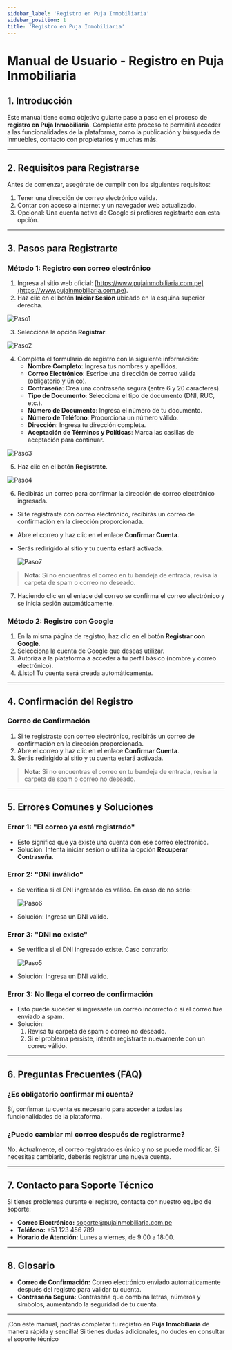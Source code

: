 ```yaml
---
sidebar_label: 'Registro en Puja Inmobiliaria'
sidebar_position: 1
title: 'Registro en Puja Inmobiliaria'
---
```


# Manual de Usuario - **Registro en Puja Inmobiliaria**

## **1. Introducción**
Este manual tiene como objetivo guiarte paso a paso en el proceso de **registro en Puja Inmobiliaria**. Completar este proceso te permitirá acceder a las funcionalidades de la plataforma, como la publicación y búsqueda de inmuebles, contacto con propietarios y muchas más.

---

## **2. Requisitos para Registrarse**
Antes de comenzar, asegúrate de cumplir con los siguientes requisitos:
1. Tener una dirección de correo electrónico válida.
2. Contar con acceso a internet y un navegador web actualizado.
3. Opcional: Una cuenta activa de Google si prefieres registrarte con esta opción.

---

## **3. Pasos para Registrarte**
### **Método 1: Registro con correo electrónico**
1. Ingresa al sitio web oficial: [https://www.pujainmobiliaria.com.pe](https://www.pujainmobiliaria.com.pe).
2. Haz clic en el botón **Iniciar Sesión** ubicado en la esquina superior derecha.

  ![Paso1](../../static/img/manuales/registro-usuario/registro_1.webp)

3. Selecciona la opción **Registrar**.

  ![Paso2](../../static/img/manuales/registro-usuario/registro_2.webp)

4. Completa el formulario de registro con la siguiente información:
   - **Nombre Completo**: Ingresa tus nombres y apellidos.
   - **Correo Electrónico**: Escribe una dirección de correo válida (obligatorio y único).
   - **Contraseña**: Crea una contraseña segura (entre 6 y 20 caracteres).
   - **Tipo de Documento**: Selecciona el tipo de documento (DNI, RUC, etc.).
   - **Número de Documento**: Ingresa el número de tu documento.
   - **Número de Teléfono**: Proporciona un número válido.
   - **Dirección**: Ingresa tu dirección completa.
   - **Aceptación de Términos y Políticas**: Marca las casillas de aceptación para continuar.

  ![Paso3](../../static/img/manuales/registro-usuario/registro_3.webp)

5. Haz clic en el botón **Regístrate**.

  ![Paso4](../../static/img/manuales/registro-usuario/registro_4.webp)

6. Recibirás un correo para confirmar la dirección de correo electrónico ingresada.

  - Si te registraste con correo electrónico, recibirás un correo de confirmación en la dirección proporcionada.

  - Abre el correo y haz clic en el enlace **Confirmar Cuenta**.

  - Serás redirigido al sitio y tu cuenta estará activada.

    ![Paso7](../../static/img/manuales/registro-usuario/registro_7.webp)

> **Nota:** Si no encuentras el correo en tu bandeja de entrada, revisa la carpeta de spam o correo no deseado.

7. Haciendo clic en el enlace del correo se confirma el correo electrónico y se inicia sesión automáticamente.


### **Método 2: Registro con Google**
1. En la misma página de registro, haz clic en el botón **Registrar con Google**.
2. Selecciona la cuenta de Google que deseas utilizar.
3. Autoriza a la plataforma a acceder a tu perfil básico (nombre y correo electrónico).
4. ¡Listo! Tu cuenta será creada automáticamente.

---

## **4. Confirmación del Registro**
### **Correo de Confirmación**
1. Si te registraste con correo electrónico, recibirás un correo de confirmación en la dirección proporcionada.
2. Abre el correo y haz clic en el enlace **Confirmar Cuenta**.
3. Serás redirigido al sitio y tu cuenta estará activada.

> **Nota:** Si no encuentras el correo en tu bandeja de entrada, revisa la carpeta de spam o correo no deseado.

---

## **5. Errores Comunes y Soluciones**
### **Error 1: "El correo ya está registrado"**
- Esto significa que ya existe una cuenta con ese correo electrónico.
- Solución: Intenta iniciar sesión o utiliza la opción **Recuperar Contraseña**.

### **Error 2: "DNI inválido"**
- Se verifica si el DNI ingresado es válido. En caso de no serlo:

  ![Paso6](../../static/img/manuales/registro-usuario/registro_6.webp)

- Solución: Ingresa un DNI válido.

### **Error 3: "DNI no existe"**
- Se verifica si el DNI ingresado existe. Caso contrario:

  ![Paso5](../../static/img/manuales/registro-usuario/registro_5.webp)

- Solución: Ingresa un DNI válido.

### **Error 3: No llega el correo de confirmación**
- Esto puede suceder si ingresaste un correo incorrecto o si el correo fue enviado a spam.
- Solución:
  1. Revisa tu carpeta de spam o correo no deseado.
  2. Si el problema persiste, intenta registrarte nuevamente con un correo válido.

---

## **6. Preguntas Frecuentes (FAQ)**
### **¿Es obligatorio confirmar mi cuenta?**
Sí, confirmar tu cuenta es necesario para acceder a todas las funcionalidades de la plataforma.

### **¿Puedo cambiar mi correo después de registrarme?**
No. Actualmente, el correo registrado es único y no se puede modificar. Si necesitas cambiarlo, deberás registrar una nueva cuenta.

---

## **7. Contacto para Soporte Técnico**
Si tienes problemas durante el registro, contacta con nuestro equipo de soporte:
- **Correo Electrónico:** soporte@pujainmobiliaria.com.pe
- **Teléfono:** +51 123 456 789
- **Horario de Atención:** Lunes a viernes, de 9:00 a 18:00.

---

## **8. Glosario**
- **Correo de Confirmación:** Correo electrónico enviado automáticamente después del registro para validar tu cuenta.
- **Contraseña Segura:** Contraseña que combina letras, números y símbolos, aumentando la seguridad de tu cuenta.

---

¡Con este manual, podrás completar tu registro en **Puja Inmobiliaria** de manera rápida y sencilla! Si tienes dudas adicionales, no dudes en consultar el soporte técnico
